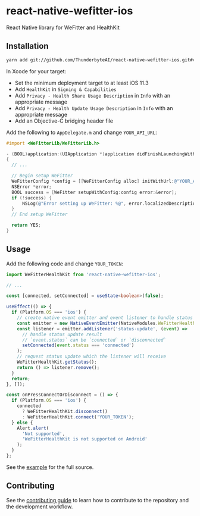 # react-native-wefitter-ios

React Native library for WeFitter and HealthKit

## Installation

```sh
yarn add git://github.com/ThunderbyteAI/react-native-wefitter-ios.git#v0.0.1
```

In Xcode for your target:

- Set the minimum deployment target to at least iOS 11.3
- Add `HealthKit` in `Signing & Capabilities`
- Add `Privacy - Health Share Usage Description` in `Info` with an appropriate message
- Add `Privacy - Health Update Usage Description` in `Info` with an appropriate message
- Add an Objective-C bridging header file

Add the following to `AppDelegate.m` and change `YOUR_API_URL`:

```objective-c
#import <WeFitterLib/WeFitterLib.h>

- (BOOL)application:(UIApplication *)application didFinishLaunchingWithOptions:(NSDictionary *)launchOptions
{
  // ...

  // Begin setup WeFitter
  WeFitterConfig *config = [[WeFitterConfig alloc] initWithUrl:@"YOUR_API_URL" clientId:@"" clientSecret:@"" startDate:nil];
  NSError *error;
  BOOL success = [WeFitter setupWithConfig:config error:&error];
  if (!success) {
      NSLog(@"Error setting up WeFitter: %@", error.localizedDescription);
  }
  // End setup WeFitter

  return YES;
}
```

## Usage

Add the following code and change `YOUR_TOKEN`:

```ts
import WeFitterHealthKit from 'react-native-wefitter-ios';

// ...

const [connected, setConnected] = useState<boolean>(false);

useEffect(() => {
  if (Platform.OS === 'ios') {
    // create native event emitter and event listener to handle status updates
    const emitter = new NativeEventEmitter(NativeModules.WeFitterHealthKit);
    const listener = emitter.addListener('status-update', (event) =>
      // handle status update result
      // `event.status` can be `connected` or `disconnected`
      setConnected(event.status === 'connected')
    );
    // request status update which the listener will receive
    WeFitterHealthKit.getStatus();
    return () => listener.remove();
  }
  return;
}, []);

const onPressConnectOrDisconnect = () => {
  if (Platform.OS === 'ios') {
    connected
      ? WeFitterHealthKit.disconnect()
      : WeFitterHealthKit.connect('YOUR_TOKEN');
  } else {
    Alert.alert(
      'Not supported',
      'WeFitterHealthKit is not supported on Android'
    );
  }
};
```

See the [example](example/src/App.tsx) for the full source.

## Contributing

See the [contributing guide](CONTRIBUTING.md) to learn how to contribute to the repository and the development workflow.
